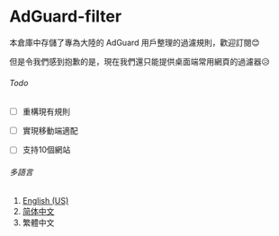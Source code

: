 # AdGuard-filter

本倉庫中存儲了專為大陸的 AdGuard 用戶整理的過濾規則，歡迎訂閱😊

但是令我們感到抱歉的是，現在我們還只能提供桌面端常用網頁的過濾器😥

###### Todo

- [ ] 重構現有規則

- [ ] 實現移動端適配

- [ ] 支持10個網站

###### 多語言

1. [English (US)](./en-us.md)
2. [简体中文](./zh-chs.md)
3. 繁體中文